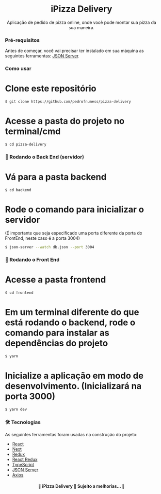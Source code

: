 <h1 align="center"> iPizza Delivery </h1>
<p align="center">Aplicação de pedido de pizza online, onde você pode montar sua pizza da sua maneira.</p>

### Pré-requisitos

Antes de começar, você vai precisar ter instalado em sua máquina as seguintes ferramentas:
[JSON Server](https://github.com/typicode/json-server).

### Como usar

# Clone este repositório

```bash
$ git clone https://github.com/pedrofnuness/pizza-delivery
```

# Acesse a pasta do projeto no terminal/cmd

```bash
$ cd pizza-delivery
```

### 🎲 Rodando o Back End (servidor)

# Vá para a pasta backend

```bash
$ cd backend
```

# Rode o comando para inicializar o servidor

(É importante que seja especificado uma porta diferente da porta do FrontEnd, neste caso é a porta 3004)

```bash
$ json-server --watch db.json --port 3004
```

### 🚀 Rodando o Front End

# Acesse a pasta frontend

```bash
$ cd frontend
```

# Em um terminal diferente do que está rodando o backend, rode o comando para instalar as dependências do projeto

```bash
$ yarn
```

# Inicialize a aplicação em modo de desenvolvimento. (Inicializará na porta 3000)

```bash
$ yarn dev
```

### 🛠 Tecnologias

As seguintes ferramentas foram usadas na construção do projeto:

- [React](https://pt-br.reactjs.org/)
- [Next](https://nextjs.org/)
- [Redux](https://redux.js.org/)
- [React Redux](https://react-redux.js.org/)
- [TypeScript](https://www.typescriptlang.org/)
- [JSON Server](https://github.com/typicode/json-server)
- [Axios](https://github.com/axios/axios)

<h4 align="center"> 
	🚧  iPizza Delivery 🚀 Sujeito a melhorias...  🚧
</h4>
